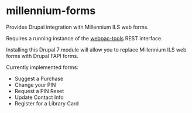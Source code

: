millennium-forms
================

Provides Drupal integration with Millennium ILS web forms.

Requires a running instance of the <a href="https://github.com/alivesay/webpac-tools">webpac-tools</a> REST interface.

Installing this Drupal 7 module will allow you to replace Millennium ILS web forms with Drupal FAPI forms.

Currently implemented forms:

* Suggest a Purchase
* Change your PIN
* Request a PIN Reset
* Update Contact Info
* Register for a Library Card
